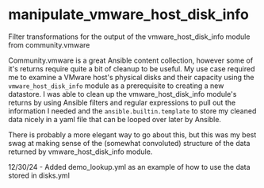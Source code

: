 # manipulate_vmware_host_disk_info
Filter transformations for the output of the vmware_host_disk_info module from community.vmware

Community.vmware is a great Ansible content collection, however some of it's returns require quite a bit of cleanup to be useful. My use case required me to examine a VMware host's physical disks and their capacity using the `vmware_host_disk_info` module as a prerequisite to creating a new datastore. I was able to clean up the vmware_host_disk_info module's returns by using Ansible filters and regular expressions to pull out the information I needed and the `ansible.builtin.template` to store my cleaned data nicely in a yaml file that can be looped over later by Ansible.

There is probably a more elegant way to go about this, but this was my best swag at making sense of the (somewhat convoluted) structure of the data returned by vmware_host_disk_info module.

12/30/24 - Added demo_lookup.yml as an example of how to use the data stored in disks.yml

